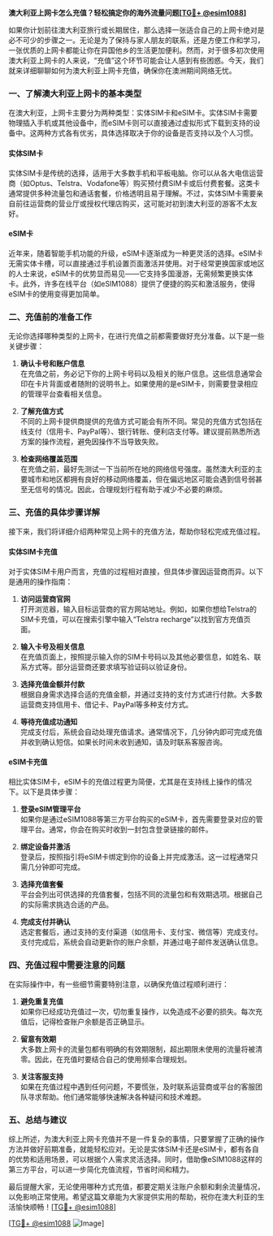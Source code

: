 **澳大利亚上网卡怎么充值？轻松搞定你的海外流量问题[[TG💪+ @esim1088](https://t.me/s/esim1088)]**

如果你计划前往澳大利亚旅行或长期居住，那么选择一张适合自己的上网卡绝对是必不可少的步骤之一。无论是为了保持与家人朋友的联系，还是方便工作和学习，一张优质的上网卡都能让你在异国他乡的生活更加便利。然而，对于很多初次使用澳大利亚上网卡的人来说，“充值”这个环节可能会让人感到有些困惑。今天，我们就来详细聊聊如何为澳大利亚上网卡充值，确保你在澳洲期间网络无忧。

### 一、了解澳大利亚上网卡的基本类型

在澳大利亚，上网卡主要分为两种类型：实体SIM卡和eSIM卡。实体SIM卡需要物理插入手机或其他设备中，而eSIM卡则可以直接通过虚拟形式下载到支持的设备中。这两种方式各有优劣，具体选择取决于你的设备是否支持以及个人习惯。

#### 实体SIM卡
实体SIM卡是传统的选择，适用于大多数手机和平板电脑。你可以从各大电信运营商（如Optus、Telstra、Vodafone等）购买预付费SIM卡或后付费套餐。这类卡通常提供多种流量包和通话套餐，价格透明且易于理解。不过，实体SIM卡需要亲自前往运营商的营业厅或授权代理店购买，这可能对初到澳大利亚的游客不太友好。

#### eSIM卡
近年来，随着智能手机功能的升级，eSIM卡逐渐成为一种更灵活的选择。eSIM卡无需实体卡槽，可以直接通过手机设置页面激活并使用。对于经常更换国家或地区的人士来说，eSIM卡的优势显而易见——它支持多国漫游，无需频繁更换实体卡。此外，许多在线平台（如eSIM1088）提供了便捷的购买和激活服务，使得eSIM卡的使用变得更加简单。

### 二、充值前的准备工作

无论你选择哪种类型的上网卡，在进行充值之前都需要做好充分准备。以下是一些关键步骤：

1. **确认卡号和账户信息**  
   在充值之前，务必记下你的上网卡号码以及相关的账户信息。这些信息通常会印在卡片背面或者随附的说明书上。如果使用的是eSIM卡，则需要登录相应的管理平台查看相关信息。

2. **了解充值方式**  
   不同的上网卡提供商提供的充值方式可能会有所不同。常见的充值方式包括在线支付（信用卡、PayPal等）、银行转账、便利店支付等。建议提前熟悉所选方案的操作流程，避免因操作不当导致失败。

3. **检查网络覆盖范围**  
   在充值之前，最好先测试一下当前所在地的网络信号强度。虽然澳大利亚的主要城市和地区都拥有良好的移动网络覆盖，但在偏远地区可能会遇到信号弱甚至无信号的情况。因此，合理规划行程有助于减少不必要的麻烦。

### 三、充值的具体步骤详解

接下来，我们将详细介绍两种常见上网卡的充值方法，帮助你轻松完成充值过程。

#### 实体SIM卡充值
对于实体SIM卡用户而言，充值的过程相对直接，但具体步骤因运营商而异。以下是通用的操作指南：

1. **访问运营商官网**  
   打开浏览器，输入目标运营商的官方网站地址。例如，如果你想给Telstra的SIM卡充值，可以在搜索引擎中输入“Telstra recharge”以找到官方充值页面。

2. **输入卡号及相关信息**  
   在充值页面上，按照提示输入你的SIM卡号码以及其他必要信息，如姓名、联系方式等。部分运营商还要求填写验证码以验证身份。

3. **选择充值金额并付款**  
   根据自身需求选择合适的充值金额，并通过支持的支付方式进行付款。大多数运营商支持信用卡、借记卡、PayPal等多种支付方式。

4. **等待充值成功通知**  
   完成支付后，系统会自动处理充值请求。通常情况下，几分钟内即可完成充值并收到确认短信。如果长时间未收到通知，请及时联系客服咨询。

#### eSIM卡充值
相比实体SIM卡，eSIM卡的充值过程更为简便，尤其是在支持线上操作的情况下。以下是具体步骤：

1. **登录eSIM管理平台**  
   如果你是通过eSIM1088等第三方平台购买的eSIM卡，首先需要登录对应的管理平台。通常，你会在购买时收到一封包含登录链接的邮件。

2. **绑定设备并激活**  
   登录后，按照指引将eSIM卡绑定到你的设备上并完成激活。这一过程通常只需几分钟即可完成。

3. **选择充值套餐**  
   平台会列出可供选择的充值套餐，包括不同的流量包和有效期选项。根据自己的实际需求挑选合适的产品。

4. **完成支付并确认**  
   选定套餐后，通过支持的支付渠道（如信用卡、支付宝、微信等）完成支付。支付完成后，系统会自动更新你的账户余额，并通过电子邮件发送确认信息。

### 四、充值过程中需要注意的问题

在实际操作中，有一些细节需要特别注意，以确保充值过程顺利进行：

1. **避免重复充值**  
   如果你已经成功充值过一次，切勿重复操作，以免造成不必要的损失。每次充值后，记得检查账户余额是否正确显示。

2. **留意有效期**  
   大多数上网卡的流量包都有明确的有效期限制，超出期限未使用的流量将被清零。因此，在充值时要结合自己的使用频率合理规划。

3. **关注客服支持**  
   如果在充值过程中遇到任何问题，不要慌张，及时联系运营商或平台的客服团队寻求帮助。他们通常能够快速解决各种疑问和技术难题。

### 五、总结与建议

综上所述，为澳大利亚上网卡充值并不是一件复杂的事情，只要掌握了正确的操作方法并做好前期准备，就能轻松应对。无论是实体SIM卡还是eSIM卡，都有各自的优势和适用场景，可以根据个人需求灵活选择。同时，借助像eSIM1088这样的第三方平台，可以进一步简化充值流程，节省时间和精力。

最后提醒大家，无论使用哪种方式充值，都要定期关注账户余额和剩余流量情况，以免影响正常使用。希望这篇文章能为大家提供实用的帮助，祝你在澳大利亚的生活愉快顺畅！[[TG💪+ @esim1088](https://t.me/s/esim1088)] 

[[TG💪+ @esim1088](https://t.me/s/esim1088) ![Image](https://i.postimg.cc/4NQfJmqS/Snipaste-2025-05-13-00-14-12.png)]